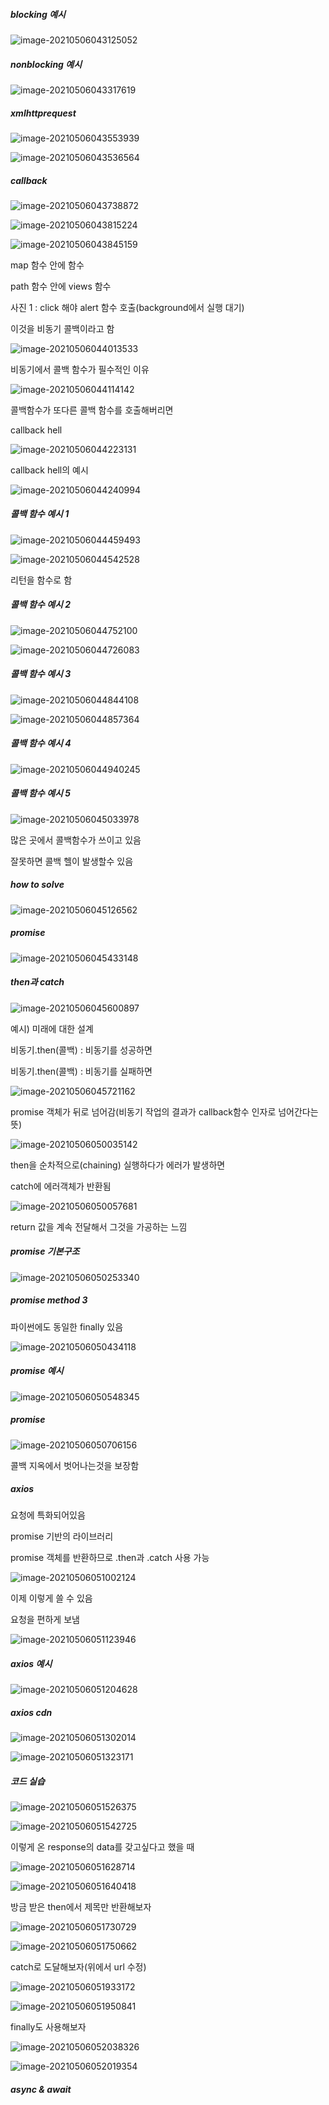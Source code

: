 ##### blocking 예시

![image-20210506043125052](C:\Users\na0i\AppData\Roaming\Typora\typora-user-images\image-20210506043125052.png)



##### nonblocking 예시

![image-20210506043317619](C:\Users\na0i\AppData\Roaming\Typora\typora-user-images\image-20210506043317619.png)



##### xmlhttprequest

![image-20210506043553939](C:\Users\na0i\AppData\Roaming\Typora\typora-user-images\image-20210506043553939.png)

![image-20210506043536564](C:\Users\na0i\AppData\Roaming\Typora\typora-user-images\image-20210506043536564.png)



##### callback

![image-20210506043738872](C:\Users\na0i\AppData\Roaming\Typora\typora-user-images\image-20210506043738872.png)



![image-20210506043815224](C:\Users\na0i\AppData\Roaming\Typora\typora-user-images\image-20210506043815224.png)



![image-20210506043845159](C:\Users\na0i\AppData\Roaming\Typora\typora-user-images\image-20210506043845159.png)

map 함수 안에 함수

path 함수 안에 views 함수



사진 1 : click 해야 alert 함수 호출(background에서 실행 대기)

이것을 비동기 콜백이라고 함

![image-20210506044013533](C:\Users\na0i\AppData\Roaming\Typora\typora-user-images\image-20210506044013533.png)



비동기에서 콜백 함수가 필수적인 이유

![image-20210506044114142](C:\Users\na0i\AppData\Roaming\Typora\typora-user-images\image-20210506044114142.png)



콜백함수가 또다른 콜백 함수를 호출해버리면

callback hell

![image-20210506044223131](C:\Users\na0i\AppData\Roaming\Typora\typora-user-images\image-20210506044223131.png)

callback hell의 예시

![image-20210506044240994](C:\Users\na0i\AppData\Roaming\Typora\typora-user-images\image-20210506044240994.png)



##### 콜백 함수 예시 1

![image-20210506044459493](C:\Users\na0i\AppData\Roaming\Typora\typora-user-images\image-20210506044459493.png)

![image-20210506044542528](C:\Users\na0i\AppData\Roaming\Typora\typora-user-images\image-20210506044542528.png)

리턴을 함수로 함



##### 콜백 함수 예시 2

![image-20210506044752100](C:\Users\na0i\AppData\Roaming\Typora\typora-user-images\image-20210506044752100.png)

![image-20210506044726083](C:\Users\na0i\AppData\Roaming\Typora\typora-user-images\image-20210506044726083.png)



##### 콜백 함수 예시 3

![image-20210506044844108](C:\Users\na0i\AppData\Roaming\Typora\typora-user-images\image-20210506044844108.png)

![image-20210506044857364](C:\Users\na0i\AppData\Roaming\Typora\typora-user-images\image-20210506044857364.png)



##### 콜백 함수 예시 4

![image-20210506044940245](C:\Users\na0i\AppData\Roaming\Typora\typora-user-images\image-20210506044940245.png)



##### 콜백 함수 예시 5

![image-20210506045033978](C:\Users\na0i\AppData\Roaming\Typora\typora-user-images\image-20210506045033978.png)



많은 곳에서 콜백함수가 쓰이고 있음

잘못하면 콜백 헬이 발생할수 있음



##### how to solve

![image-20210506045126562](C:\Users\na0i\AppData\Roaming\Typora\typora-user-images\image-20210506045126562.png)



##### promise

![image-20210506045433148](C:\Users\na0i\AppData\Roaming\Typora\typora-user-images\image-20210506045433148.png)



##### then과 catch

![image-20210506045600897](C:\Users\na0i\AppData\Roaming\Typora\typora-user-images\image-20210506045600897.png)

예시) 미래에 대한 설계

비동기.then(콜백) :  비동기를 성공하면

비동기.then(콜백) : 비동기를 실패하면



![image-20210506045721162](C:\Users\na0i\AppData\Roaming\Typora\typora-user-images\image-20210506045721162.png)

promise 객체가 뒤로 넘어감(비동기 작업의 결과가 callback함수 인자로 넘어간다는 뜻)

![image-20210506050035142](C:\Users\na0i\AppData\Roaming\Typora\typora-user-images\image-20210506050035142.png)

then을 순차적으로(chaining) 실행하다가 에러가 발생하면

catch에 에러객체가 반환됨



![image-20210506050057681](C:\Users\na0i\AppData\Roaming\Typora\typora-user-images\image-20210506050057681.png)

return 값을 계속 전달해서 그것을 가공하는 느낌



##### promise 기본구조

![image-20210506050253340](C:\Users\na0i\AppData\Roaming\Typora\typora-user-images\image-20210506050253340.png)



##### promise method 3

파이썬에도 동일한 finally 있음

![image-20210506050434118](C:\Users\na0i\AppData\Roaming\Typora\typora-user-images\image-20210506050434118.png)





##### promise 예시

![image-20210506050548345](C:\Users\na0i\AppData\Roaming\Typora\typora-user-images\image-20210506050548345.png)



##### promise

![image-20210506050706156](C:\Users\na0i\AppData\Roaming\Typora\typora-user-images\image-20210506050706156.png)

콜백 지옥에서 벗어나는것을 보장함



##### axios

요청에 특화되어있음

promise 기반의 라이브러리

promise 객체를 반환하므로 .then과 .catch 사용 가능

![image-20210506051002124](C:\Users\na0i\AppData\Roaming\Typora\typora-user-images\image-20210506051002124.png)



이제 이렇게 쓸 수 있음

요청을 편하게 보냄

![image-20210506051123946](C:\Users\na0i\AppData\Roaming\Typora\typora-user-images\image-20210506051123946.png)



##### axios 예시

![image-20210506051204628](C:\Users\na0i\AppData\Roaming\Typora\typora-user-images\image-20210506051204628.png)



##### axios cdn

![image-20210506051302014](C:\Users\na0i\AppData\Roaming\Typora\typora-user-images\image-20210506051302014.png)

![image-20210506051323171](C:\Users\na0i\AppData\Roaming\Typora\typora-user-images\image-20210506051323171.png)



##### 코드 실습

![image-20210506051526375](C:\Users\na0i\AppData\Roaming\Typora\typora-user-images\image-20210506051526375.png)

![image-20210506051542725](C:\Users\na0i\AppData\Roaming\Typora\typora-user-images\image-20210506051542725.png)

이렇게 온 response의 data를 갖고싶다고 했을 때



![image-20210506051628714](C:\Users\na0i\AppData\Roaming\Typora\typora-user-images\image-20210506051628714.png)

![image-20210506051640418](C:\Users\na0i\AppData\Roaming\Typora\typora-user-images\image-20210506051640418.png)



방금 받은 then에서 제목만 반환해보자



![image-20210506051730729](C:\Users\na0i\AppData\Roaming\Typora\typora-user-images\image-20210506051730729.png)

![image-20210506051750662](C:\Users\na0i\AppData\Roaming\Typora\typora-user-images\image-20210506051750662.png)



catch로 도달해보자(위에서 url 수정)

![image-20210506051933172](C:\Users\na0i\AppData\Roaming\Typora\typora-user-images\image-20210506051933172.png)

![image-20210506051950841](C:\Users\na0i\AppData\Roaming\Typora\typora-user-images\image-20210506051950841.png)



finally도 사용해보자

![image-20210506052038326](C:\Users\na0i\AppData\Roaming\Typora\typora-user-images\image-20210506052038326.png)

![image-20210506052019354](C:\Users\na0i\AppData\Roaming\Typora\typora-user-images\image-20210506052019354.png)



##### async & await

